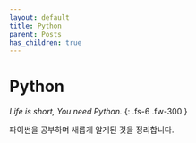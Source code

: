 ```yaml
---
layout: default
title: Python
parent: Posts 
has_children: true
---
```


# Python

*Life is short, You need Python.*
{: .fs-6 .fw-300 }

파이썬을 공부하며 새롭게 알게된 것을 정리합니다.
